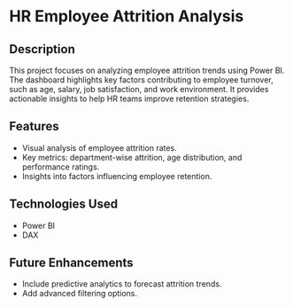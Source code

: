 # HR Employee Attrition Analysis

## Description
This project focuses on analyzing employee attrition trends using Power BI. The dashboard highlights key factors contributing to employee turnover, such as age, salary, job satisfaction, and work environment. It provides actionable insights to help HR teams improve retention strategies.

## Features
- Visual analysis of employee attrition rates.
- Key metrics: department-wise attrition, age distribution, and performance ratings.
- Insights into factors influencing employee retention.

## Technologies Used
- Power BI
- DAX

## Future Enhancements
- Include predictive analytics to forecast attrition trends.
- Add advanced filtering options.

